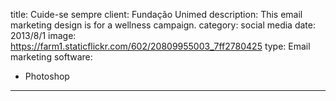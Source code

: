 title: Cuide-se sempre
client: Fundação Unimed
description: This email marketing design is for a wellness campaign.
category: social media
date: 2013/8/1
image: https://farm1.staticflickr.com/602/20809955003_7ff2780425
type: Email marketing
software:
- Photoshop
---
